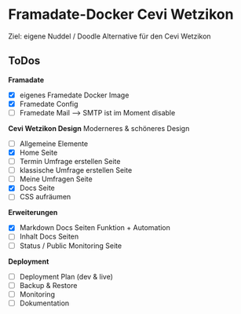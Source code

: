 # Framadate-Docker Cevi Wetzikon

Ziel: eigene Nuddel / Doodle Alternative für den Cevi Wetzikon

## ToDos

**Framadate**
- [x] eigenes Framedate Docker Image
- [x] Framedate Config
- [ ] Framedate Mail --> SMTP ist im Moment disable

**Cevi Wetzikon Design**
Moderneres & schöneres Design
- [ ] Allgemeine Elemente
- [x] Home Seite
- [ ] Termin Umfrage erstellen Seite
- [ ] klassische Umfrage erstellen Seite
- [ ] Meine Umfragen Seite
- [x] Docs Seite
- [ ] CSS aufräumen

**Erweiterungen**
- [x] Markdown Docs Seiten Funktion + Automation
- [ ] Inhalt Docs Seiten
- [ ] Status / Public Monitoring Seite

**Deployment**
- [ ] Deployment Plan (dev & live)
- [ ] Backup & Restore
- [ ] Monitoring
- [ ] Dokumentation